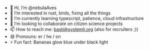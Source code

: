 - 👋 Hi, I’m @nebulaAves
- 👀 I’m interested in rust, birds, fixing all the things
- 🌱 I’m currently learning typescript, patience, cloud infrastructure
- 💞️ I’m looking to collaborate on citizen science projects
- 📫 How to reach me: basti@systemli.org (also for recruiters ;))
- 😄 Pronouns: er / he / on
- ⚡ Fun fact: Bananas glow blue under black light


<!---
nebulaAves/nebulaAves is a ✨ special ✨ repository because its `README.md` (this file) appears on your GitHub profile.
You can click the Preview link to take a look at your changes.
--->
